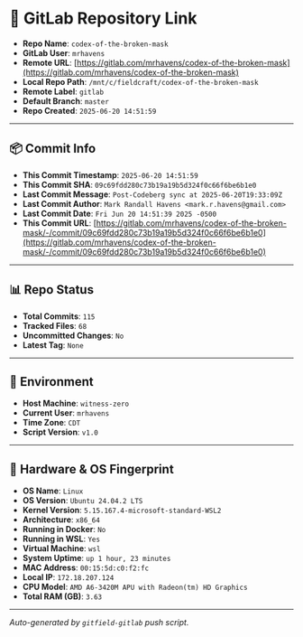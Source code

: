 # 🔗 GitLab Repository Link

- **Repo Name**: `codex-of-the-broken-mask`
- **GitLab User**: `mrhavens`
- **Remote URL**: [https://gitlab.com/mrhavens/codex-of-the-broken-mask](https://gitlab.com/mrhavens/codex-of-the-broken-mask)
- **Local Repo Path**: `/mnt/c/fieldcraft/codex-of-the-broken-mask`
- **Remote Label**: `gitlab`
- **Default Branch**: `master`
- **Repo Created**: `2025-06-20 14:51:59`

---

## 📦 Commit Info

- **This Commit Timestamp**: `2025-06-20 14:51:59`
- **This Commit SHA**: `09c69fdd280c73b19a19b5d324f0c66f6be6b1e0`
- **Last Commit Message**: `Post-Codeberg sync at 2025-06-20T19:33:09Z`
- **Last Commit Author**: `Mark Randall Havens <mark.r.havens@gmail.com>`
- **Last Commit Date**: `Fri Jun 20 14:51:39 2025 -0500`
- **This Commit URL**: [https://gitlab.com/mrhavens/codex-of-the-broken-mask/-/commit/09c69fdd280c73b19a19b5d324f0c66f6be6b1e0](https://gitlab.com/mrhavens/codex-of-the-broken-mask/-/commit/09c69fdd280c73b19a19b5d324f0c66f6be6b1e0)

---

## 📊 Repo Status

- **Total Commits**: `115`
- **Tracked Files**: `68`
- **Uncommitted Changes**: `No`
- **Latest Tag**: `None`

---

## 🧽 Environment

- **Host Machine**: `witness-zero`
- **Current User**: `mrhavens`
- **Time Zone**: `CDT`
- **Script Version**: `v1.0`

---

## 🧬 Hardware & OS Fingerprint

- **OS Name**: `Linux`
- **OS Version**: `Ubuntu 24.04.2 LTS`
- **Kernel Version**: `5.15.167.4-microsoft-standard-WSL2`
- **Architecture**: `x86_64`
- **Running in Docker**: `No`
- **Running in WSL**: `Yes`
- **Virtual Machine**: `wsl`
- **System Uptime**: `up 1 hour, 23 minutes`
- **MAC Address**: `00:15:5d:c0:f2:fc`
- **Local IP**: `172.18.207.124`
- **CPU Model**: `AMD A6-3420M APU with Radeon(tm) HD Graphics`
- **Total RAM (GB)**: `3.63`

---

_Auto-generated by `gitfield-gitlab` push script._
